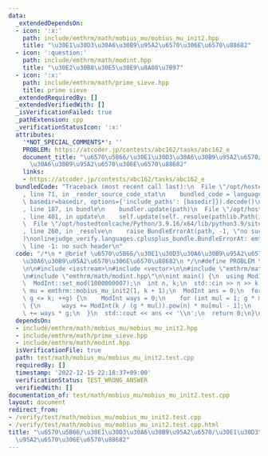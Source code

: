 ```yaml
---
data:
  _extendedDependsOn:
  - icon: ':x:'
    path: include/emthrm/math/mobius_mu/mobius_mu_init2.hpp
    title: "\u30E1\u30D3\u30A6\u30B9\u95A2\u6570\u306E\u6570\u88682"
  - icon: ':question:'
    path: include/emthrm/math/modint.hpp
    title: "\u30E2\u30B8\u30E5\u30E9\u8A08\u7B97"
  - icon: ':x:'
    path: include/emthrm/math/prime_sieve.hpp
    title: prime sieve
  _extendedRequiredBy: []
  _extendedVerifiedWith: []
  _isVerificationFailed: true
  _pathExtension: cpp
  _verificationStatusIcon: ':x:'
  attributes:
    '*NOT_SPECIAL_COMMENTS*': ''
    PROBLEM: https://atcoder.jp/contests/abc162/tasks/abc162_e
    document_title: "\u6570\u5B66/\u30E1\u30D3\u30A6\u30B9\u95A2\u6570/\u30E1\u30D3\
      \u30A6\u30B9\u95A2\u6570\u306E\u6570\u88682"
    links:
    - https://atcoder.jp/contests/abc162/tasks/abc162_e
  bundledCode: "Traceback (most recent call last):\n  File \"/opt/hostedtoolcache/Python/3.9.16/x64/lib/python3.9/site-packages/onlinejudge_verify/documentation/build.py\"\
    , line 71, in _render_source_code_stat\n    bundled_code = language.bundle(stat.path,\
    \ basedir=basedir, options={'include_paths': [basedir]}).decode()\n  File \"/opt/hostedtoolcache/Python/3.9.16/x64/lib/python3.9/site-packages/onlinejudge_verify/languages/cplusplus.py\"\
    , line 187, in bundle\n    bundler.update(path)\n  File \"/opt/hostedtoolcache/Python/3.9.16/x64/lib/python3.9/site-packages/onlinejudge_verify/languages/cplusplus_bundle.py\"\
    , line 401, in update\n    self.update(self._resolve(pathlib.Path(included), included_from=path))\n\
    \  File \"/opt/hostedtoolcache/Python/3.9.16/x64/lib/python3.9/site-packages/onlinejudge_verify/languages/cplusplus_bundle.py\"\
    , line 260, in _resolve\n    raise BundleErrorAt(path, -1, \"no such header\"\
    )\nonlinejudge_verify.languages.cplusplus_bundle.BundleErrorAt: emthrm/math/mobius_mu/mobius_mu_init2.hpp:\
    \ line -1: no such header\n"
  code: "/*\n * @brief \u6570\u5B66/\u30E1\u30D3\u30A6\u30B9\u95A2\u6570/\u30E1\u30D3\
    \u30A6\u30B9\u95A2\u6570\u306E\u6570\u88682\n */\n#define PROBLEM \"https://atcoder.jp/contests/abc162/tasks/abc162_e\"\
    \n\n#include <iostream>\n#include <vector>\n\n#include \"emthrm/math/mobius_mu/mobius_mu_init2.hpp\"\
    \n#include \"emthrm/math/modint.hpp\"\n\nint main() {\n  using ModInt = emthrm::MInt<0>;\n\
    \  ModInt::set_mod(1000000007);\n  int n, k;\n  std::cin >> n >> k;\n  const std::vector<int>\
    \ mu = emthrm::mobius_mu_init2(1, k + 1);\n  ModInt ans = 0;\n  for (int g = 1;\
    \ g <= k; ++g) {\n    ModInt ways = 0;\n    for (int mul = 1; g * mul <= k; ++mul)\
    \ {\n      ways += ModInt(k / (g * mul)).pow(n) * mu[mul - 1];\n    }\n    ans\
    \ += ways * g;\n  }\n  std::cout << ans << '\\n';\n  return 0;\n}\n"
  dependsOn:
  - include/emthrm/math/mobius_mu/mobius_mu_init2.hpp
  - include/emthrm/math/prime_sieve.hpp
  - include/emthrm/math/modint.hpp
  isVerificationFile: true
  path: test/math/mobius_mu/mobius_mu_init2.test.cpp
  requiredBy: []
  timestamp: '2022-12-15 22:18:37+09:00'
  verificationStatus: TEST_WRONG_ANSWER
  verifiedWith: []
documentation_of: test/math/mobius_mu/mobius_mu_init2.test.cpp
layout: document
redirect_from:
- /verify/test/math/mobius_mu/mobius_mu_init2.test.cpp
- /verify/test/math/mobius_mu/mobius_mu_init2.test.cpp.html
title: "\u6570\u5B66/\u30E1\u30D3\u30A6\u30B9\u95A2\u6570/\u30E1\u30D3\u30A6\u30B9\
  \u95A2\u6570\u306E\u6570\u88682"
---
```

